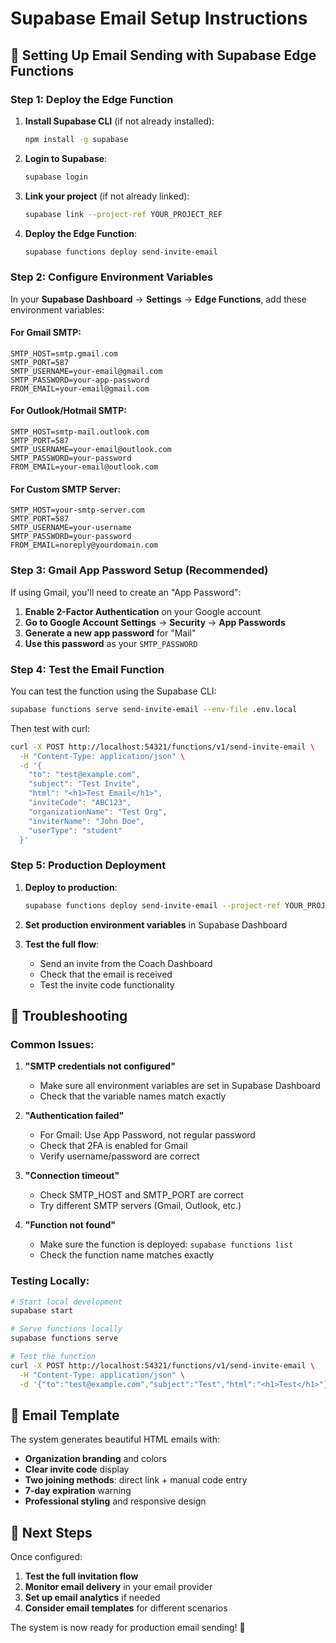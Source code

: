 # Supabase Email Setup Instructions

## 🚀 Setting Up Email Sending with Supabase Edge Functions

### Step 1: Deploy the Edge Function

1. **Install Supabase CLI** (if not already installed):
   ```bash
   npm install -g supabase
   ```

2. **Login to Supabase**:
   ```bash
   supabase login
   ```

3. **Link your project** (if not already linked):
   ```bash
   supabase link --project-ref YOUR_PROJECT_REF
   ```

4. **Deploy the Edge Function**:
   ```bash
   supabase functions deploy send-invite-email
   ```

### Step 2: Configure Environment Variables

In your **Supabase Dashboard** → **Settings** → **Edge Functions**, add these environment variables:

#### For Gmail SMTP:
```
SMTP_HOST=smtp.gmail.com
SMTP_PORT=587
SMTP_USERNAME=your-email@gmail.com
SMTP_PASSWORD=your-app-password
FROM_EMAIL=your-email@gmail.com
```

#### For Outlook/Hotmail SMTP:
```
SMTP_HOST=smtp-mail.outlook.com
SMTP_PORT=587
SMTP_USERNAME=your-email@outlook.com
SMTP_PASSWORD=your-password
FROM_EMAIL=your-email@outlook.com
```

#### For Custom SMTP Server:
```
SMTP_HOST=your-smtp-server.com
SMTP_PORT=587
SMTP_USERNAME=your-username
SMTP_PASSWORD=your-password
FROM_EMAIL=noreply@yourdomain.com
```

### Step 3: Gmail App Password Setup (Recommended)

If using Gmail, you'll need to create an "App Password":

1. **Enable 2-Factor Authentication** on your Google account
2. **Go to Google Account Settings** → **Security** → **App Passwords**
3. **Generate a new app password** for "Mail"
4. **Use this password** as your `SMTP_PASSWORD`

### Step 4: Test the Email Function

You can test the function using the Supabase CLI:

```bash
supabase functions serve send-invite-email --env-file .env.local
```

Then test with curl:
```bash
curl -X POST http://localhost:54321/functions/v1/send-invite-email \
  -H "Content-Type: application/json" \
  -d '{
    "to": "test@example.com",
    "subject": "Test Invite",
    "html": "<h1>Test Email</h1>",
    "inviteCode": "ABC123",
    "organizationName": "Test Org",
    "inviterName": "John Doe",
    "userType": "student"
  }'
```

### Step 5: Production Deployment

1. **Deploy to production**:
   ```bash
   supabase functions deploy send-invite-email --project-ref YOUR_PROJECT_REF
   ```

2. **Set production environment variables** in Supabase Dashboard

3. **Test the full flow**:
   - Send an invite from the Coach Dashboard
   - Check that the email is received
   - Test the invite code functionality

## 🔧 Troubleshooting

### Common Issues:

1. **"SMTP credentials not configured"**
   - Make sure all environment variables are set in Supabase Dashboard
   - Check that the variable names match exactly

2. **"Authentication failed"**
   - For Gmail: Use App Password, not regular password
   - Check that 2FA is enabled for Gmail
   - Verify username/password are correct

3. **"Connection timeout"**
   - Check SMTP_HOST and SMTP_PORT are correct
   - Try different SMTP servers (Gmail, Outlook, etc.)

4. **"Function not found"**
   - Make sure the function is deployed: `supabase functions list`
   - Check the function name matches exactly

### Testing Locally:

```bash
# Start local development
supabase start

# Serve functions locally
supabase functions serve

# Test the function
curl -X POST http://localhost:54321/functions/v1/send-invite-email \
  -H "Content-Type: application/json" \
  -d '{"to":"test@example.com","subject":"Test","html":"<h1>Test</h1>"}'
```

## 📧 Email Template

The system generates beautiful HTML emails with:
- **Organization branding** and colors
- **Clear invite code** display
- **Two joining methods**: direct link + manual code entry
- **7-day expiration** warning
- **Professional styling** and responsive design

## 🎯 Next Steps

Once configured:
1. **Test the full invitation flow**
2. **Monitor email delivery** in your email provider
3. **Set up email analytics** if needed
4. **Consider email templates** for different scenarios

The system is now ready for production email sending! 🚀 
